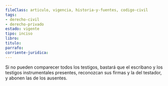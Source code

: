 ```yaml
---
fileClass: articulo, vigencia, historia-y-fuentes, codigo-civil
tags:
- derecho-civil
- derecho-privado
estado: vigente
tipo: inciso
libro:
titulo:
parrafo:
corriente-juridica:
---
```

Si no pueden comparecer todos los testigos, bastará que el escribano y los testigos instrumentales presentes, reconozcan sus firmas y la del testador, y abonen las de los ausentes.